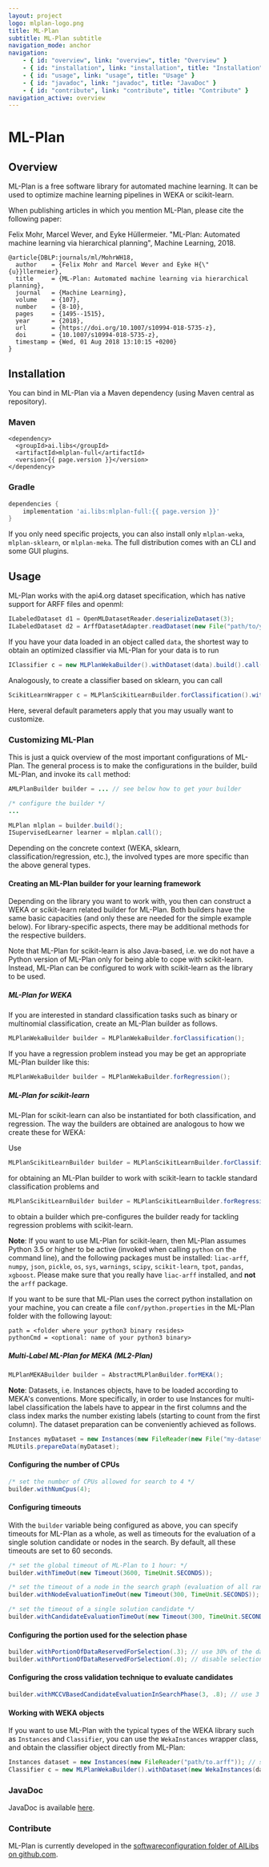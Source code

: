```yaml
---
layout: project
logo: mlplan-logo.png
title: ML-Plan
subtitle: ML-Plan subtitle
navigation_mode: anchor
navigation:
    - { id: "overview", link: "overview", title: "Overview" }
    - { id: "installation", link: "installation", title: "Installation" }
    - { id: "usage", link: "usage", title: "Usage" }
    - { id: "javadoc", link: "javadoc", title: "JavaDoc" }
    - { id: "contribute", link: "contribute", title: "Contribute" }
navigation_active: overview
---
```

# ML-Plan
## Overview
ML-Plan is a free software library for automated machine learning.
It can be used to optimize machine learning pipelines in WEKA or scikit-learn.

When publishing articles in which you mention ML-Plan, please cite the following paper:

Felix Mohr, Marcel Wever, and Eyke Hüllermeier. "ML-Plan: Automated machine learning via hierarchical planning", Machine Learning, 2018.

```
@article{DBLP:journals/ml/MohrWH18,
  author    = {Felix Mohr and Marcel Wever and Eyke H{\"{u}}llermeier},
  title     = {ML-Plan: Automated machine learning via hierarchical planning},
  journal   = {Machine Learning},
  volume    = {107},
  number    = {8-10},
  pages     = {1495--1515},
  year      = {2018},
  url       = {https://doi.org/10.1007/s10994-018-5735-z},
  doi       = {10.1007/s10994-018-5735-z},
  timestamp = {Wed, 01 Aug 2018 13:10:15 +0200}
}
```

## Installation
You can bind in ML-Plan via a Maven dependency (using Maven central as repository).
### Maven
```
<dependency>
  <groupId>ai.libs</groupId>
  <artifactId>mlplan-full</artifactId>
  <version>{{ page.version }}</version>
</dependency>
```

### Gradle 
```gradle
dependencies {
    implementation 'ai.libs:mlplan-full:{{ page.version }}'
}
```

If you only need specific projects, you can also install only `mlplan-weka`, `mlplan-sklearn`, or `mlplan-meka`.
The full distribution comes with an CLI and some GUI plugins.

## Usage
ML-Plan works with the api4.org dataset specification, which has native support for ARFF files and openml:
```java
ILabeledDataset d1 = OpenMLDatasetReader.deserializeDataset(3);
ILabeledDataset d2 = ArffDatasetAdapter.readDataset(new File("path/to/your/arff"));
```

If you have your data loaded in an object called `data`, the shortest way to obtain an optimized classifier via ML-Plan for your data is to run
```java
IClassifier c = new MLPlanWekaBuilder().withDataset(data).build().call()
```
Analogously, to create a classifier based on sklearn, you can call
```java
ScikitLearnWrapper c = MLPlanScikitLearnBuilder.forClassification().withDataset(data).build().call();
```
Here, several default parameters apply that you may usually want to customize.

### Customizing ML-Plan
This is just a quick overview of the most important configurations of ML-Plan.
The general process is to make the configurations in the builder, build ML-Plan, and invoke its `call` method:
```java
AMLPlanBuilder builder = ... // see below how to get your builder

/* configure the builder */
...

MLPlan mlplan = builder.build();
ISupervisedLearner learner = mlplan.call();
```
Depending on the concrete context (WEKA, sklearn, classification/regression, etc.), the involved types are more specific than the above general types.

#### Creating an ML-Plan builder for your learning framework
Depending on the library you want to work with, you then can construct a WEKA or scikit-learn related builder for ML-Plan.
Both builders have the same basic capacities (and only these are needed for the simple example below).
For library-specific aspects, there may be additional methods for the respective builders.


Note that ML-Plan for scikit-learn is also Java-based, i.e. we do not have a Python version of ML-Plan only for being able to cope with scikit-learn. Instead, ML-Plan can be configured to work with scikit-learn as the library to be used.

##### ML-Plan for WEKA
If you are interested in standard classification tasks such as binary or multinomial classification, create an ML-Plan builder as follows.

```java
MLPlanWekaBuilder builder = MLPlanWekaBuilder.forClassification();
```

If you have a regression problem instead you may be get an appropriate ML-Plan builder like this:

```java
MLPlanWekaBuilder builder = MLPlanWekaBuilder.forRegression();
```

##### ML-Plan for scikit-learn
ML-Plan for scikit-learn can also be instantiated for both classification, and regression. The way the builders are obtained are analogous to how we create these for WEKA:

Use

```java
MLPlanScikitLearnBuilder builder = MLPlanScikitLearnBuilder.forClassification();
```

for obtaining an ML-Plan builder to work with scikit-learn to tackle standard classification problems and 

```java
MLPlanScikitLearnBuilder builder = MLPlanScikitLearnBuilder.forRegression();
```

to obtain a builder which pre-configures the builder ready for tackling regression problems with scikit-learn.

**Note**: If you want to use ML-Plan for scikit-learn, then ML-Plan assumes Python 3.5 or higher to be active (invoked when calling `python` on the command line), and the following packages must be installed:
`liac-arff`,
`numpy`, 
`json`,
`pickle`,
`os`,
`sys`,
`warnings`,
`scipy`,
`scikit-learn`,
`tpot`,
`pandas`,
`xgboost`.
Please make sure that you really have `liac-arff` installed, and **not** the `arff` package.

If you want to be sure that ML-Plan uses the correct python installation on your machine, you can create a file `conf/python.properties` in the ML-Plan folder with the following layout:
```
path = <folder where your python3 binary resides>
pythonCmd = <optional: name of your python3 binary>
```


##### Multi-Label ML-Plan for MEKA (ML2-Plan)
```java
MLPlanMEKABuilder builder = AbstractMLPlanBuilder.forMEKA();
```

**Note**: Datasets, i.e. Instances objects, have to be loaded according to MEKA's conventions. More specifically, in order to use Instances for multi-label classification the labels have to appear in the first columns and the class index marks the number existing labels (starting to count from the first column). The dataset preparation can be conveniently achieved as follows.

```java
Instances myDataset = new Instances(new FileReader(new File("my-dataset-file.arff")));
MLUtils.prepareData(myDataset);
```

#### Configuring the number of CPUs
```java
/* set the number of CPUs allowed for search to 4 */
builder.withNumCpus(4);
```

#### Configuring timeouts
With the `builder` variable being configured as above, you can specify timeouts for ML-Plan as a whole, as well as timeouts for the evaluation of a single solution candidate or nodes in the search.
By default, all these timeouts are set to 60 seconds.
```java
/* set the global timeout of ML-Plan to 1 hour: */
builder.withTimeOut(new Timeout(3600, TimeUnit.SECONDS));

/* set the timeout of a node in the search graph (evaluation of all random completions of a node): */
builder.withNodeEvaluationTimeOut(new Timeout(300, TimeUnit.SECONDS));

/* set the timeout of a single solution candidate */
builder.withCandidateEvaluationTimeOut(new Timeout(300, TimeUnit.SECONDS));
```

#### Configuring the portion used for the selection phase
```java
builder.withPortionOfDataReservedForSelection(.3); // use 30% of the data for selection
builder.withPortionOfDataReservedForSelection(.0); // disable selection phase
```

#### Configuring the cross validation technique to evaluate candidates
```java
builder.withMCCVBasedCandidateEvaluationInSearchPhase(3, .8); // use 3 repetitions with 80%/20% splits each
```

#### Working with WEKA objects
If you want to use ML-Plan with the typical types of the WEKA library such as `Instances` and `Classifier`, you can use the `WekaInstances` wrapper class, and obtain the classifier object directly from ML-Plan:
```java
Instances dataset = new Instances(new FileReader("path/to.arff")); // set the class index appropriately
Classifier c = new MLPlanWekaBuilder().withDataset(new WekaInstances(dataset)).build().call().getClassifier();
```

### JavaDoc
JavaDoc is available [here](https://javadoc.io/doc/ai.libs/mlplan/).

### Contribute
ML-Plan is currently developed in the [softwareconfiguration folder of AILibs on github.com](https://github.com/starlibs/AILibs/tree/master/softwareconfiguration/mlplan).
